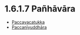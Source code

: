 # 1.6.1.7 Pañhāvāra

* [Paccayacatukka](1.6.1.7/Paccayacatukka.md)
* [Paccanīyuddhāra](1.6.1.7/Paccaniyuddhara.md)
